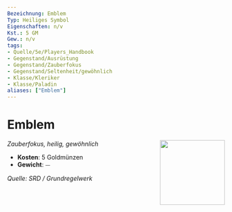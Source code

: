 ```yaml
---
Bezeichnung: Emblem
Typ: Heiliges Symbol
Eigenschaften: n/v
Kst.: 5 GM
Gew.: n/v
tags:
- Quelle/5e/Players_Handbook
- Gegenstand/Ausrüstung
- Gegenstand/Zauberfokus
- Gegenstand/Seltenheit/gewöhnlich
- Klasse/Kleriker
- Klasse/Paladin
aliases: ["Emblem"]
---
```

# Emblem
*Zauberfokus, heilig, gewöhnlich* 
<img src="Symbolik/Gegenstände.webp" align="right" width="150">

- **Kosten**: 5 Goldmünzen
- **Gewicht**: ⏤

*Quelle: SRD / Grundregelwerk*